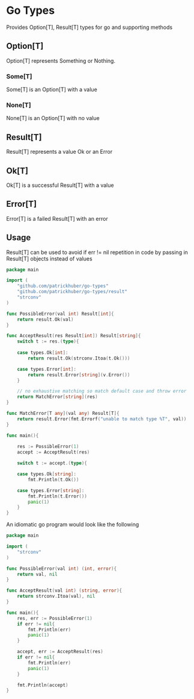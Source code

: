 # Go Types

Provides Option[T], Result[T] types for go and supporting methods

## Option[T]

Option[T] represents Something or Nothing. 

### Some[T]

Some[T] is an Option[T] with a value

### None[T]

None[T] is an Option[T] with no value

## Result[T]

Result[T] represents a value Ok or an Error

## Ok[T]

Ok[T] is a successful Result[T] with a value

## Error[T]

Error[T] is a failed Result[T] with an error

## Usage

Result[T] can be used to avoid if err != nil repetition in code by passing in Result[T] objects instead of values

```go
package main

import (
    "github.com/patrickhuber/go-types"
    "github.com/patrickhuber/go-types/result"    
    "strconv"
)

func PossibleError(val int) Result[int]{
    return result.Ok(val)
}

func AcceptResult(res Result[int]) Result[string]{
    switch t := res.(type){
    
    case types.Ok[int]:
        return result.Ok(strconv.Itoa(t.Ok()))

    case types.Error[int]:
        return result.Error[string](v.Error())        
    }

    // no exhaustive matching so match default case and throw error
    return MatchError[string](res)
}

func MatchError[T any](val any) Result[T]{
    return result.Error(fmt.Errorf("unable to match type %T", val))
}

func main(){
    
    res := PossibleError(1)
    accept := AcceptResult(res)

    switch t := accept.(type){

    case types.Ok[string]:
        fmt.Println(t.Ok())

    case types.Error[string]:
        fmt.Println(t.Error())
        panic(1)
    }
}
```

An idiomatic go program would look like the following

```go
package main

import (
    "strconv"
)

func PossibleError(val int) (int, error){
    return val, nil
}

func AcceptResult(val int) (string, error){
    return strconv.Itoa(val), nil
}

func main(){
    res, err := PossibleError(1)
    if err != nil{
        fmt.Println(err)
        panic(1)
    }

    accept, err := AcceptResult(res)
    if err != nil{
        fmt.Println(err)
        panic(1)
    }

    fmt.Println(accept)
}
```